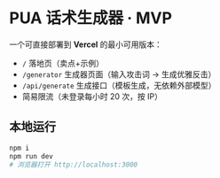 # PUA 话术生成器 · MVP

一个可直接部署到 **Vercel** 的最小可用版本：
- `/` 落地页（卖点+示例）
- `/generator` 生成器页面（输入攻击词 → 生成优雅反击）
- `/api/generate` 生成接口（模板生成，无依赖外部模型）
- 简易限流（未登录每小时 20 次，按 IP）

## 本地运行
```bash
npm i
npm run dev
# 浏览器打开 http://localhost:3000
